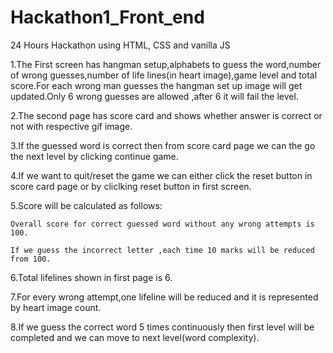 # Hackathon1_Front_end
24 Hours Hackathon using HTML, CSS and vanilla JS


1.The First screen has hangman setup,alphabets to guess the word,number of wrong guesses,number of life lines(in heart image),game level and total score.For each wrong man guesses the hangman set up image will get updated.Only 6 wrong guesses are allowed ,after 6 it will fail the level.

2.The second page has score card and shows whether answer is correct or not with respective gif image.

3.If the guessed word is correct then from score card page we can the go the next level by clicking continue game.

4.If we want to quit/reset the game we can either click the reset button in score card page or by cliclking reset button in first screen.

5.Score will be calculated as follows:

    Overall score for correct guessed word without any wrong attempts is 100.

    If we guess the incorrect letter ,each time 10 marks will be reduced from 100.

6.Total lifelines shown in first page is 6.

7.For every wrong attempt,one lifeline will be reduced and it is represented by heart image count.

8.If we guess the correct word 5 times continuously then first level will be completed and we can move to next level(word complexity).

